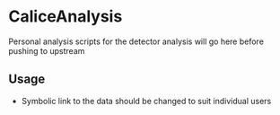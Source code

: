 # CaliceAnalysis
Personal analysis scripts for the detector analysis will go here before pushing to upstream

## Usage
- Symbolic link to the data should be changed to suit individual users